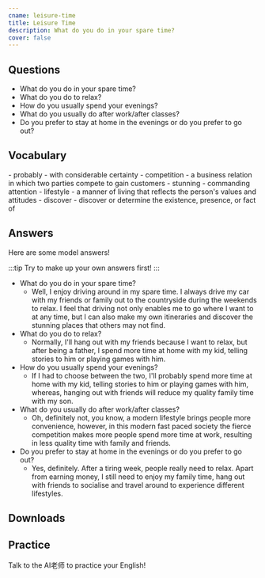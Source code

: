 ```yaml
---
cname: leisure-time
title: Leisure Time
description: What do you do in your spare time?
cover: false
---
```

<banner></banner>

## Questions

- What do you do in your spare time?
- What do you do to relax?
- How do you usually spend your evenings?
- What do you usually do after work&#x2F;after classes?
- Do you prefer to stay at home in the evenings or do you prefer to go out?

## Vocabulary

<vocab-list>
- probably
  - with considerable certainty
- competition
  - a business relation in which two parties compete to gain customers
- stunning
  - commanding attention
- lifestyle
  - a manner of living that reflects the person&#39;s values and attitudes  
- discover
  - discover or determine the existence, presence, or fact of

<!-- blank -->

</vocab-list>

## Answers
Here are some model answers!

:::tip
Try to make up your own answers first!
:::

- What do you do in your spare time?
  - Well, I enjoy driving around in my spare time. I always drive my car with my friends or family out to the countryside during the weekends to relax. I feel that driving not only enables me to go where I want to at any time, but I can also make my own itineraries and discover the stunning places that others may not find.
- What do you do to relax?
  - Normally, I&#39;ll hang out with my friends because I want to relax, but after being a father, I spend more time at home with my kid, telling stories to him or playing games with him.
- How do you usually spend your evenings?
  - If I had to choose between the two, I&#39;ll probably spend more time at home with my kid, telling stories to him or playing games with him, whereas, hanging out with friends will reduce my quality family time with my son.
- What do you usually do after work&#x2F;after classes?
  - Oh, definitely not, you know, a modern lifestyle brings people more convenience, however, in this modern fast paced society the fierce competition makes more people spend more time at work, resulting in less quality time with family and friends.
- Do you prefer to stay at home in the evenings or do you prefer to go out?
  - Yes, definitely. After a tiring week, people really need to relax. Apart from earning money, I still need to enjoy my family time, hang out with friends to socialise and travel around to experience different lifestyles.

## Downloads
<downloads></downloads>

## Practice
Talk to the AI老师 to practice your English!
<qrfooter></qrfooter>




